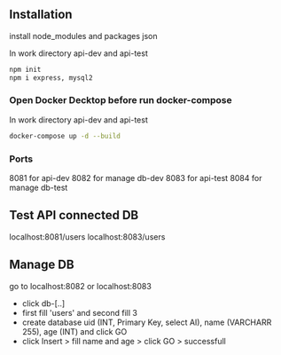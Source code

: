 ## Installation

install node_modules and packages json

In work directory api-dev and api-test 

```bash
npm init
npm i express, mysql2
```
### Open Docker Decktop before run docker-compose

In work directory api-dev and api-test 

```bash
docker-compose up -d --build
```
### Ports

8081 for api-dev
8082 for manage db-dev
8083 for api-test
8084 for manage db-test

## Test API connected DB 

localhost:8081/users
localhost:8083/users

## Manage DB

go to localhost:8082 or localhost:8083
- click db-[..]
- first fill 'users' and second fill 3
- create database uid (INT, Primary Key, select AI), name (VARCHARR 255), age (INT) and click GO
- click Insert > fill name and age > click GO > successfull



